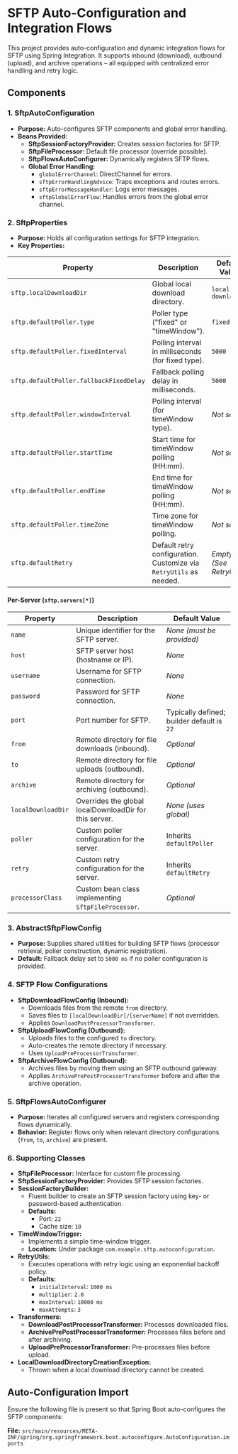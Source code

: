 # SFTP Auto-Configuration and Integration Flows

This project provides auto-configuration and dynamic integration flows for SFTP using Spring Integration. It supports inbound (download), outbound (upload), and archive operations – all equipped with centralized error handling and retry logic.

## Components

### 1. SftpAutoConfiguration
- **Purpose:** Auto-configures SFTP components and global error handling.
- **Beans Provided:**
    - **SftpSessionFactoryProvider:** Creates session factories for SFTP.
    - **SftpFileProcessor:** Default file processor (override possible).
    - **SftpFlowsAutoConfigurer:** Dynamically registers SFTP flows.
    - **Global Error Handling:**
        - `globalErrorChannel`: DirectChannel for errors.
        - `sftpErrorHandlingAdvice`: Traps exceptions and routes errors.
        - `sftpErrorMessageHandler`: Logs error messages.
        - `sftpGlobalErrorFlow`: Handles errors from the global error channel.

### 2. SftpProperties
- **Purpose:** Holds all configuration settings for SFTP integration.
- **Key Properties:**

| Property                                         | Description                                                                    | Default Value               |
|--------------------------------------------------|--------------------------------------------------------------------------------|-----------------------------|
| `sftp.localDownloadDir`                          | Global local download directory.                                               | `local-download`            |
| `sftp.defaultPoller.type`                        | Poller type ("fixed" or "timeWindow").                                         | `fixed`                     |
| `sftp.defaultPoller.fixedInterval`               | Polling interval in milliseconds (for fixed type).                             | `5000`                      |
| `sftp.defaultPoller.fallbackFixedDelay`          | Fallback polling delay in milliseconds.                                        | `5000`                      |
| `sftp.defaultPoller.windowInterval`              | Polling interval (for timeWindow type).                                        | _Not set_                 |
| `sftp.defaultPoller.startTime`                   | Start time for timeWindow polling (HH:mm).                                     | _Not set_                 |
| `sftp.defaultPoller.endTime`                     | End time for timeWindow polling (HH:mm).                                       | _Not set_                 |
| `sftp.defaultPoller.timeZone`                    | Time zone for timeWindow polling.                                              | _Not set_                 |
| `sftp.defaultRetry`                              | Default retry configuration. Customize via `RetryUtils` as needed.             | _Empty (See RetryUtils)_    |

#### Per-Server (`sftp.servers[*]`)

| Property                              | Description                                                           | Default Value                 |
|---------------------------------------|-----------------------------------------------------------------------|-------------------------------|
| `name`                                | Unique identifier for the SFTP server.                                | _None (must be provided)_     |
| `host`                                | SFTP server host (hostname or IP).                                     | _None_                        |
| `username`                            | Username for SFTP connection.                                          | _None_                        |
| `password`                            | Password for SFTP connection.                                          | _None_                        |
| `port`                                | Port number for SFTP.                                                  | Typically defined; builder default is `22` |
| `from`                                | Remote directory for file downloads (inbound).                         | _Optional_                    |
| `to`                                  | Remote directory for file uploads (outbound).                          | _Optional_                    |
| `archive`                             | Remote directory for archiving (outbound).                             | _Optional_                    |
| `localDownloadDir`                    | Overrides the global localDownloadDir for this server.                 | _None (uses global)_          |
| `poller`                              | Custom poller configuration for the server.                            | Inherits `defaultPoller`      |
| `retry`                               | Custom retry configuration for the server.                             | Inherits `defaultRetry`       |
| `processorClass`                      | Custom bean class implementing `SftpFileProcessor`.                    | _Optional_                    |

### 3. AbstractSftpFlowConfig
- **Purpose:** Supplies shared utilities for building SFTP flows (processor retrieval, poller construction, dynamic registration).
- **Default:** Fallback delay set to `5000 ms` if no poller configuration is provided.

### 4. SFTP Flow Configurations
- **SftpDownloadFlowConfig (Inbound):**
    - Downloads files from the remote `from` directory.
    - Saves files to `[localDownloadDir]/[serverName]` if not overridden.
    - Applies `DownloadPostProcessorTransformer`.
- **SftpUploadFlowConfig (Outbound):**
    - Uploads files to the configured `to` directory.
    - Auto-creates the remote directory if necessary.
    - Uses `UploadPreProcessorTransformer`.
- **SftpArchiveFlowConfig (Outbound):**
    - Archives files by moving them using an SFTP outbound gateway.
    - Applies `ArchivePrePostProcessorTransformer` before and after the archive operation.

### 5. SftpFlowsAutoConfigurer
- **Purpose:** Iterates all configured servers and registers corresponding flows dynamically.
- **Behavior:** Register flows only when relevant directory configurations (`from`, `to`, `archive`) are present.

### 6. Supporting Classes
- **SftpFileProcessor:** Interface for custom file processing.
- **SftpSessionFactoryProvider:** Provides SFTP session factories.
- **SessionFactoryBuilder:**
    - Fluent builder to create an SFTP session factory using key- or password-based authentication.
    - **Defaults:**
        - Port: `22`
        - Cache size: `10`
- **TimeWindowTrigger:**
    - Implements a simple time-window trigger.
    - **Location:** Under package `com.example.sftp.autoconfiguration`.
- **RetryUtils:**
    - Executes operations with retry logic using an exponential backoff policy.
    - **Defaults:**
        - `initialInterval`: `1000 ms`
        - `multiplier`: `2.0`
        - `maxInterval`: `10000 ms`
        - `maxAttempts`: `3`
- **Transformers:**
    - **DownloadPostProcessorTransformer:** Processes downloaded files.
    - **ArchivePrePostProcessorTransformer:** Processes files before and after archiving.
    - **UploadPreProcessorTransformer:** Pre-processes files before upload.
- **LocalDownloadDirectoryCreationException:**
    - Thrown when a local download directory cannot be created.

## Auto-Configuration Import

Ensure the following file is present so that Spring Boot auto-configures the SFTP components:

**File:** `src/main/resources/META-INF/spring/org.springframework.boot.autoconfigure.AutoConfiguration.imports`

